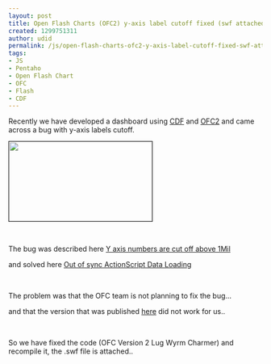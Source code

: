 ```yaml
---
layout: post
title: Open Flash Charts (OFC2) y-axis label cutoff fixed (swf attached for download)
created: 1299751311
author: udid
permalink: /js/open-flash-charts-ofc2-y-axis-label-cutoff-fixed-swf-attached-download
tags:
- JS
- Pentaho
- Open Flash Chart
- OFC
- Flash
- CDF
---
```

<p>Recently we have developed a dashboard using <a href="http://wiki.pentaho.com/display/COM/Community+Dashboard+Framework">CDF</a> and <a href="http://teethgrinder.co.uk/open-flash-chart-2/">OFC2</a> and came across a bug with y-axis labels cutoff.</p>
<!--break-->
<p class="rtecenter"><img width="284" height="158" border="1" alt="" src="{% asset_path default/Screen-shot-2011-03-10-at-11_23_12-AM.png %}"/></p>
<p>&nbsp;</p>
<p>The bug was described here <a href="http://forums.openflashchart.com/viewtopic.php?f=14&amp;t=1596">Y axis numbers are cut off above 1Mil</a></p>
<p>and solved here <a href="http://jasonrowe.com/2009/07/09/actionscript-data-loading/">Out of sync ActionScript Data&nbsp;Loading</a></p>
<p>&nbsp;</p>
<p>The problem was that the OFC team is not planning to fix the bug...</p>
<p>and that the version that was published <a href="http://www.sencha.com/forum/showthread.php?101174-CLOSED-2.1.x-Chart-YAxis-Labels-are-truncated-cut-off-for-numbers-gt-1000000&amp;s=7816517c76ea51039abfe52ba3b58e24">here</a> did not work for us..</p>
<p>&nbsp;</p>
<p>So we have fixed the code (OFC Version 2 Lug Wyrm Charmer) and recompile it, the .swf file is attached..</p>
<p>&nbsp;</p>
